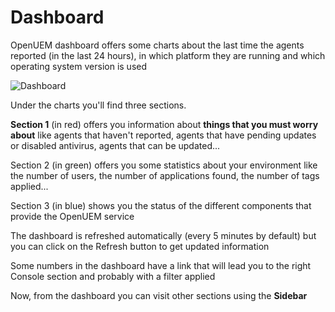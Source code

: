 # Dashboard

OpenUEM dashboard offers some charts about the last time the agents reported (in the last 24 hours), in which platform they are running and which operating system version is used

![Dashboard](/img/console/dashboard.png)

Under the charts you'll find three sections.

**Section 1** (in red) offers you information about **things that you must worry about** like agents that haven't reported, agents that have pending updates or disabled antivirus, agents that can be updated...

Section 2 (in green) offers you some statistics about your environment like the number of users, the number of applications found, the number of tags applied...

Section 3 (in blue) shows you the status of the different components that provide the OpenUEM service

The dashboard is refreshed automatically (every 5 minutes by default) but you can click on the Refresh button to get updated information

Some numbers in the dashboard have a link that will lead you to the right Console section and probably with a filter applied

Now, from the dashboard you can visit other sections using the **Sidebar**
